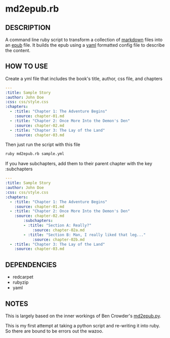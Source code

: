 md2epub.rb
==========

## DESCRIPTION

A command line ruby script to transform a collection of [markdown](http://daringfireball.net/projects/markdown/) files into an [epub](http://en.wikipedia.org/wiki/EPUB) file. It builds the epub using a [yaml](http://yaml.org/) formatted config file to describe the content.

## HOW TO USE

Create a yml file that includes the book's title, author, css file, and chapters

```yaml
---
:title: Sample Story
:author: John Doe
:css: css/style.css
:chapters:
  - :title: "Chapter 1: The Adventure Begins"
    :source: chapter-01.md
  - :title: "Chapter 2: Once More Into the Demon's Den"
    :source: chapter-02.md
  - :title: "Chapter 3: The Lay of the Land"
    :source: chapter-03.md
```

Then just run the script with this file

```bash
ruby md2epub.rb sample.yml
```

If you have subchapters, add them to their parent chapter with the key :subchapters

```yaml
---
:title: Sample Story
:author: John Doe
:css: css/style.css
:chapters:
  - :title: "Chapter 1: The Adventure Begins"
    :source: chapter-01.md
  - :title: "Chapter 2: Once More Into the Demon's Den"
    :source: chapter-02.md
		:subchapters:
		- :title: "Section A: Really?"
			:source: chapter-02a.md
		- :title: "Section B: Man, I really liked that leg..."
			:source: chapter-02b.md
  - :title: "Chapter 3: The Lay of the Land"
    :source: chapter-03.md
```

## DEPENDENCIES

- redcarpet
- rubyzip
- yaml

## NOTES

This is largely based on the inner workings of Ben Crowder's [md2epub.py](https://github.com/bencrowder/md2epub).

This is my first attempt at taking a python script and re-writing it into ruby. So there are bound to be errors out the wazoo.